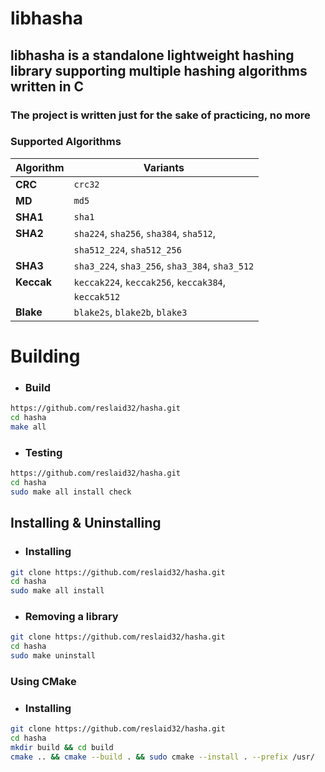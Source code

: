 # libhasha

## **libhasha is a standalone lightweight hashing library supporting multiple hashing algorithms written in C**

### **The project is written just for the sake of practicing, no more**

<!---
# Benchmark
   <div style="display: flex; gap: 10px;">
      <img src="./assets/bench/i5.7400-clang-2.0.4.png" alt="1M iters" width="400">
   </div>

# Benchmarks (2.0.0)
 - All
   <div style="display: flex; gap: 10px;">
      <img src="./assets/bench.1m-iter.png" alt="1M iters" width="400">
      <img src="./assets/bench.per-iter.png" alt="per iter" width="400">
   </div>

# Benchmarks (1.0.5)

 - SHA-2
   <div style="display: flex; gap: 10px;">
      <img src="./assets/sha256.png" alt="SHA-256 Benchmark" width="400">
      <img src="./assets/sha512.png" alt="SHA-512 Benchmark" width="400">
   </div>

 - SHA-3
   <div style="display: flex; gap: 10px;">
      <img src="./assets/sha3_256.png" alt="SHA3-256 Benchmark" width="400">
      <img src="./assets/sha3_512.png" alt="SHA3-512 Benchmark" width="400">
   </div>
-->

### Supported Algorithms

| **Algorithm** | **Variants**                                  |
|---------------|-----------------------------------------------|
| **CRC**       | `crc32`                                       |
| **MD**        | `md5`                                         |
| **SHA1**      | `sha1`                                        |
| **SHA2**      | `sha224`, `sha256`, `sha384`, `sha512`,       |
|               | `sha512_224`, `sha512_256`                    |
| **SHA3**      | `sha3_224`, `sha3_256`, `sha3_384`, `sha3_512`|
| **Keccak**    | `keccak224`, `keccak256`, `keccak384`,        |
|               | `keccak512`                                   |
| **Blake**     | `blake2s`, `blake2b`, `blake3`                |

# Building
   - ### **Build**
   ```bash
   https://github.com/reslaid32/hasha.git
   cd hasha
   make all
   ```

   - ### **Testing**
   ```bash
   https://github.com/reslaid32/hasha.git
   cd hasha
   sudo make all install check
   ```

## Installing & Uninstalling
   - ### **Installing**
   ```bash
   git clone https://github.com/reslaid32/hasha.git
   cd hasha
   sudo make all install
   ```

   - ### **Removing a library**
   ```bash
   git clone https://github.com/reslaid32/hasha.git
   cd hasha
   sudo make uninstall
   ```

### **Using CMake**
   - ### **Installing**
   ```bash
   git clone https://github.com/reslaid32/hasha.git
   cd hasha
   mkdir build && cd build
   cmake .. && cmake --build . && sudo cmake --install . --prefix /usr/
   ```